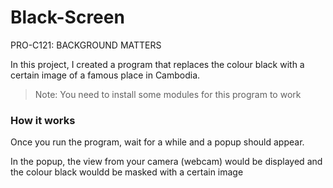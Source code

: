 # Black-Screen
PRO-C121: BACKGROUND MATTERS

In this project, I created a program that replaces the colour black with a certain image of a famous place in Cambodia.
> Note: You need to install some modules for this program to work

### How it works
Once you run the program, wait for a while and a popup should appear.

In the popup, the view from your camera (webcam) would be displayed and the colour black wouldd be masked with a certain image
